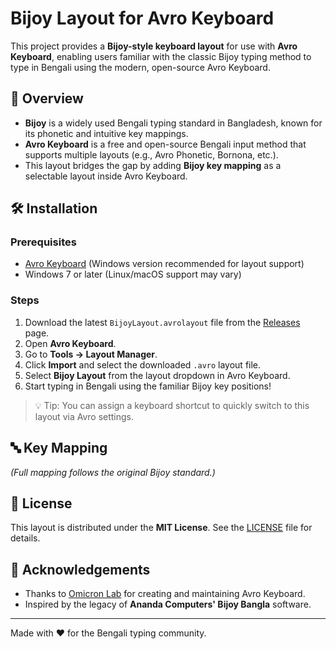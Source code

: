 # Bijoy Layout for Avro Keyboard

This project provides a **Bijoy-style keyboard layout** for use with **Avro Keyboard**, enabling users familiar with the classic Bijoy typing method to type in Bengali using the modern, open-source Avro Keyboard.

## 📌 Overview

- **Bijoy** is a widely used Bengali typing standard in Bangladesh, known for its phonetic and intuitive key mappings.
- **Avro Keyboard** is a free and open-source Bengali input method that supports multiple layouts (e.g., Avro Phonetic, Bornona, etc.).
- This layout bridges the gap by adding **Bijoy key mapping** as a selectable layout inside Avro Keyboard.

## 🛠️ Installation

### Prerequisites
- [Avro Keyboard](https://github.com/omicronlab/avro-keyboard) (Windows version recommended for layout support)
- Windows 7 or later (Linux/macOS support may vary)

### Steps
1. Download the latest `BijoyLayout.avrolayout` file from the [Releases](https://github.com/raselrahmanrocky/Bijoy-Layout-for-Avro-Keyboard/) page.
2. Open **Avro Keyboard**.
3. Go to **Tools → Layout Manager**.
4. Click **Import** and select the downloaded `.avro` layout file.
5. Select **Bijoy Layout** from the layout dropdown in Avro Keyboard.
6. Start typing in Bengali using the familiar Bijoy key positions!

> 💡 Tip: You can assign a keyboard shortcut to quickly switch to this layout via Avro settings.

## 🔤 Key Mapping

*(Full mapping follows the original Bijoy standard.)*


## 📜 License

This layout is distributed under the **MIT License**. See the [LICENSE](LICENSE) file for details.

## 🙏 Acknowledgements

- Thanks to [Omicron Lab](https://omicronlab.com/) for creating and maintaining Avro Keyboard.
- Inspired by the legacy of **Ananda Computers' Bijoy Bangla** software.

---

Made with ❤️ for the Bengali typing community.

